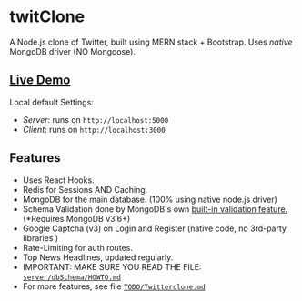 # twitClone
A Node.js clone of Twitter, built using MERN stack + Bootstrap. Uses _native_ MongoDB driver 
(NO Mongoose).

## [Live Demo](https://twitclone.netlify.app/)
Local default Settings:

- _Server_:  runs on `http://localhost:5000`
- _Client_:  runs on `http://localhost:3000`

## Features
- Uses React Hooks.
- Redis for Sessions AND Caching.
- MongoDB for the main database. (100% using native node.js driver)
- Schema Validation done by MongoDB's own [built-in validation feature.](https://docs.mongodb.com/manual/core/schema-validation/) (*Requires MongoDB v3.6+)
- Google Captcha (v3) on Login and Register (native code, no 3rd-party libraries )
- Rate-Limiting for auth routes.
- Top News Headlines, updated regularly.
- IMPORTANT: MAKE SURE YOU READ THE FILE: [`server/dbSchema/HOWTO.md`](https://github.com/mafaro21/twitClone/blob/master/server/dbSchema/)
- For more features, see file [`TODO/Twitterclone.md`](https://github.com/mafaro21/twitClone/blob/master/TODO/TwitterClone.md)

